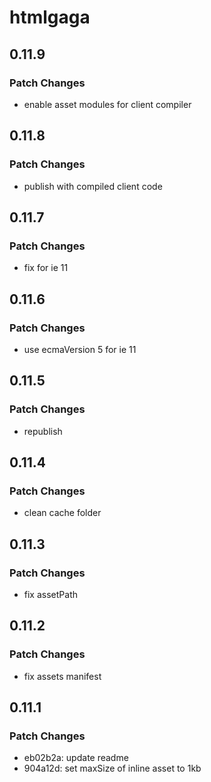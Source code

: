# htmlgaga

## 0.11.9

### Patch Changes

- enable asset modules for client compiler

## 0.11.8

### Patch Changes

- publish with compiled client code

## 0.11.7

### Patch Changes

- fix for ie 11

## 0.11.6

### Patch Changes

- use ecmaVersion 5 for ie 11

## 0.11.5

### Patch Changes

- republish

## 0.11.4

### Patch Changes

- clean cache folder

## 0.11.3

### Patch Changes

- fix assetPath

## 0.11.2

### Patch Changes

- fix assets manifest

## 0.11.1

### Patch Changes

- eb02b2a: update readme
- 904a12d: set maxSize of inline asset to 1kb
